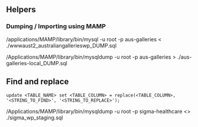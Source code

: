 ## Helpers

### Dumping / Importing using MAMP
/applications/MAMP/library/bin/mysql -u root -p aus-galleries < ./wwwaust2_australiangallerieswp_DUMP.sql

/Applications/MAMP/library/bin/mysqldump -u root -p aus-galleries > ./aus-galleries-local_DUMP.sql

## Find and replace
`update <TABLE_NAME> set <TABLE_COLUMN> = replace(<TABLE_COLUMN>, '<STRING_TO_FIND>', '<STRING_TO_REPLACE>');`

/Applications/MAMP/library/bin/mysqldump -u root -p sigma-healthcare <> ./sigma_wp_staging.sql